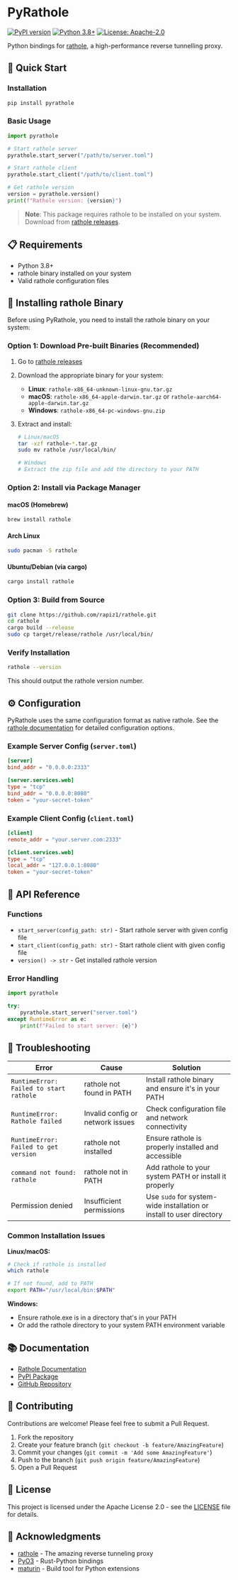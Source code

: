# PyRathole

[![PyPI version](https://badge.fury.io/py/pyrathole.svg)](https://badge.fury.io/py/pyrathole)
[![Python 3.8+](https://img.shields.io/badge/python-3.8+-blue.svg)](https://www.python.org/downloads/)
[![License: Apache-2.0](https://img.shields.io/badge/License-Apache%202.0-yellow.svg)](https://opensource.org/licenses/Apache-2.0)

Python bindings for [rathole](https://github.com/rapiz1/rathole), a high-performance reverse tunnelling proxy.

## 🚀 Quick Start

### Installation

```bash
pip install pyrathole
```

### Basic Usage

```python
import pyrathole

# Start rathole server
pyrathole.start_server("/path/to/server.toml")

# Start rathole client  
pyrathole.start_client("/path/to/client.toml")

# Get rathole version
version = pyrathole.version()
print(f"Rathole version: {version}")
```

> **Note**: This package requires rathole to be installed on your system. Download from [rathole releases](https://github.com/rapiz1/rathole/releases).

## 📋 Requirements

- Python 3.8+
- rathole binary installed on your system
- Valid rathole configuration files

## 🔧 Installing rathole Binary

Before using PyRathole, you need to install the rathole binary on your system:

### Option 1: Download Pre-built Binaries (Recommended)

1. Go to [rathole releases](https://github.com/rapiz1/rathole/releases)
2. Download the appropriate binary for your system:
   - **Linux**: `rathole-x86_64-unknown-linux-gnu.tar.gz`
   - **macOS**: `rathole-x86_64-apple-darwin.tar.gz` or `rathole-aarch64-apple-darwin.tar.gz`
   - **Windows**: `rathole-x86_64-pc-windows-gnu.zip`

3. Extract and install:
   ```bash
   # Linux/macOS
   tar -xzf rathole-*.tar.gz
   sudo mv rathole /usr/local/bin/
   
   # Windows
   # Extract the zip file and add the directory to your PATH
   ```

### Option 2: Install via Package Manager

#### macOS (Homebrew)
```bash
brew install rathole
```

#### Arch Linux
```bash
sudo pacman -S rathole
```

#### Ubuntu/Debian (via cargo)
```bash
cargo install rathole
```

### Option 3: Build from Source

```bash
git clone https://github.com/rapiz1/rathole.git
cd rathole
cargo build --release
sudo cp target/release/rathole /usr/local/bin/
```

### Verify Installation

```bash
rathole --version
```

This should output the rathole version number.

## ⚙️ Configuration

PyRathole uses the same configuration format as native rathole. See the [rathole documentation](https://github.com/rapiz1/rathole#configuration) for detailed configuration options.

### Example Server Config (`server.toml`)

```toml
[server]
bind_addr = "0.0.0.0:2333"

[server.services.web]
type = "tcp"
bind_addr = "0.0.0.0:8080"
token = "your-secret-token"
```

### Example Client Config (`client.toml`)

```toml
[client]
remote_addr = "your.server.com:2333"

[client.services.web]
type = "tcp"
local_addr = "127.0.0.1:8080"
token = "your-secret-token"
```

## 🔧 API Reference

### Functions

- `start_server(config_path: str)` - Start rathole server with given config file
- `start_client(config_path: str)` - Start rathole client with given config file  
- `version() -> str` - Get installed rathole version

### Error Handling

```python
import pyrathole

try:
    pyrathole.start_server("server.toml")
except RuntimeError as e:
    print(f"Failed to start server: {e}")
```

## 🐛 Troubleshooting

| Error | Cause | Solution |
|-------|-------|----------|
| `RuntimeError: Failed to start rathole` | rathole not found in PATH | Install rathole binary and ensure it's in your PATH |
| `RuntimeError: Rathole failed` | Invalid config or network issues | Check configuration file and network connectivity |
| `RuntimeError: Failed to get version` | rathole not installed | Ensure rathole is properly installed and accessible |
| `command not found: rathole` | rathole not in PATH | Add rathole to your system PATH or install it properly |
| Permission denied | Insufficient permissions | Use `sudo` for system-wide installation or install to user directory |

### Common Installation Issues

**Linux/macOS:**
```bash
# Check if rathole is installed
which rathole

# If not found, add to PATH
export PATH="/usr/local/bin:$PATH"
```

**Windows:**
- Ensure rathole.exe is in a directory that's in your PATH
- Or add the rathole directory to your system PATH environment variable

## 📚 Documentation

- [Rathole Documentation](https://github.com/rapiz1/rathole)
- [PyPI Package](https://pypi.org/project/pyrathole/)
- [GitHub Repository](https://github.com/zZedix/PyRathole)

## 🤝 Contributing

Contributions are welcome! Please feel free to submit a Pull Request.

1. Fork the repository
2. Create your feature branch (`git checkout -b feature/AmazingFeature`)
3. Commit your changes (`git commit -m 'Add some AmazingFeature'`)
4. Push to the branch (`git push origin feature/AmazingFeature`)
5. Open a Pull Request

## 📄 License

This project is licensed under the Apache License 2.0 - see the [LICENSE](LICENSE) file for details.

## 🙏 Acknowledgments

- [rathole](https://github.com/rapiz1/rathole) - The amazing reverse tunneling proxy
- [PyO3](https://pyo3.rs/) - Rust-Python bindings
- [maturin](https://maturin.rs/) - Build tool for Python extensions
